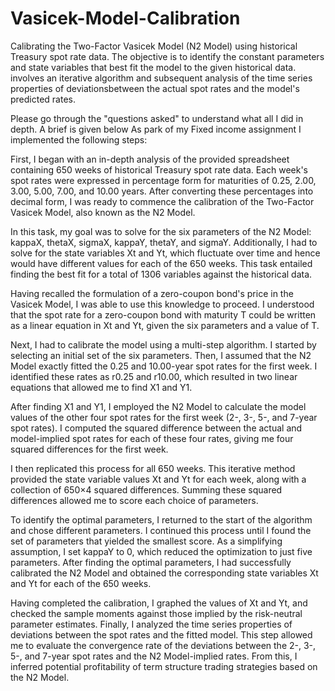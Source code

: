 # Vasicek-Model-Calibration
Calibrating the Two-Factor Vasicek Model (N2 Model) using historical Treasury spot rate data. The objective is to identify the constant parameters and state variables that best fit the model to the given historical data.  involves an iterative algorithm and subsequent analysis of the time series properties of deviationsbetween the actual spot rates and the model's predicted rates.

Please go through the "questions asked" to understand what all I did in depth. A brief is given below
As park of my Fixed income assignment I implemented the following steps:

First, I began with an in-depth analysis of the provided spreadsheet containing 650 weeks of historical Treasury spot rate data. Each week's spot rates were expressed in percentage form for maturities of 0.25, 2.00, 3.00, 5.00, 7.00, and 10.00 years. After converting these percentages into decimal form, I was ready to commence the calibration of the Two-Factor Vasicek Model, also known as the N2 Model.

In this task, my goal was to solve for the six parameters of the N2 Model: kappaX, thetaX, sigmaX, kappaY, thetaY, and sigmaY. Additionally, I had to solve for the state variables Xt and Yt, which fluctuate over time and hence would have different values for each of the 650 weeks. This task entailed finding the best fit for a total of 1306 variables against the historical data.

Having recalled the formulation of a zero-coupon bond's price in the Vasicek Model, I was able to use this knowledge to proceed. I understood that the spot rate for a zero-coupon bond with maturity T could be written as a linear equation in Xt and Yt, given the six parameters and a value of T.

Next, I had to calibrate the model using a multi-step algorithm. I started by selecting an initial set of the six parameters. Then, I assumed that the N2 Model exactly fitted the 0.25 and 10.00-year spot rates for the first week. I identified these rates as r0.25 and r10.00, which resulted in two linear equations that allowed me to find X1 and Y1.

After finding X1 and Y1, I employed the N2 Model to calculate the model values of the other four spot rates for the first week (2-, 3-, 5-, and 7-year spot rates). I computed the squared difference between the actual and model-implied spot rates for each of these four rates, giving me four squared differences for the first week.

I then replicated this process for all 650 weeks. This iterative method provided the state variable values Xt and Yt for each week, along with a collection of 650×4 squared differences. Summing these squared differences allowed me to score each choice of parameters.

To identify the optimal parameters, I returned to the start of the algorithm and chose different parameters. I continued this process until I found the set of parameters that yielded the smallest score. As a simplifying assumption, I set kappaY to 0, which reduced the optimization to just five parameters. After finding the optimal parameters, I had successfully calibrated the N2 Model and obtained the corresponding state variables Xt and Yt for each of the 650 weeks.

Having completed the calibration, I graphed the values of Xt and Yt, and checked the sample moments against those implied by the risk-neutral parameter estimates. Finally, I analyzed the time series properties of deviations between the spot rates and the fitted model. This step allowed me to evaluate the convergence rate of the deviations between the 2-, 3-, 5-, and 7-year spot rates and the N2 Model-implied rates. From this, I inferred potential profitability of term structure trading strategies based on the N2 Model.
